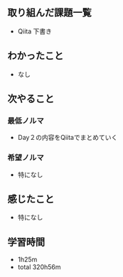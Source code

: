 ## 取り組んだ課題一覧
- Qiita 下書き
## わかったこと
- なし
## 次やること
### 最低ノルマ
- Day２の内容をQiitaでまとめていく
### 希望ノルマ
- 特になし
## 感じたこと
- 特になし
## 学習時間
- 1h25m
- total 320h56m
